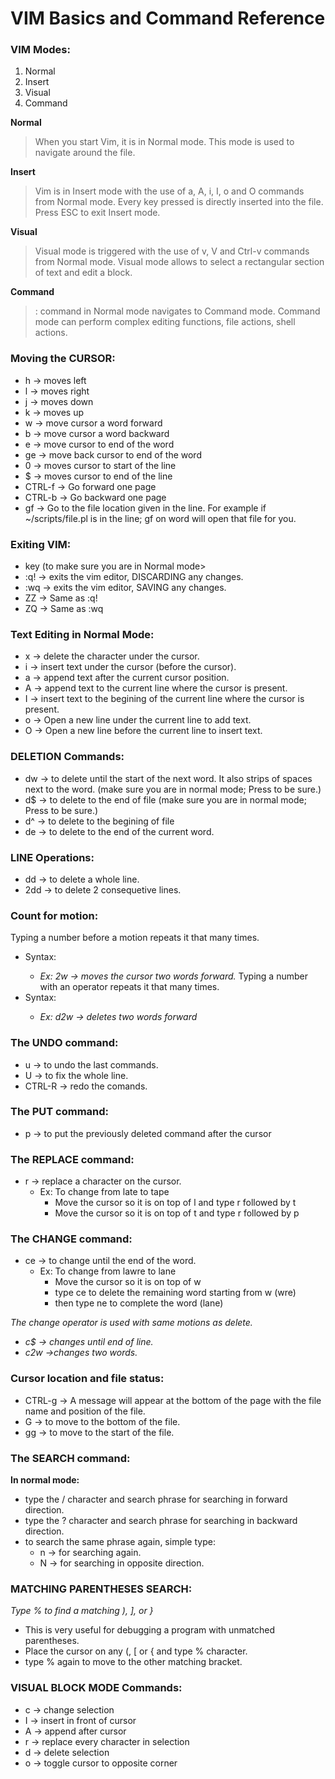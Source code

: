 # VIM Basics and Command Reference

### VIM Modes:
 1. Normal
 2. Insert
 3. Visual
 4. Command

**Normal**
>When you start Vim, it is in Normal mode.
This mode is used to navigate around the file.

**Insert**
>Vim is in Insert mode with the use of a, A, i, I, o and O commands from Normal mode. 
Every key pressed is directly inserted into the file.
Press ESC to exit Insert mode.

**Visual**
>Visual mode is triggered with the use of v, V and Ctrl-v commands from Normal mode.
Visual mode allows to select a rectangular section of text and edit a block.

**Command**
>: command in Normal mode navigates to Command mode. 
Command mode can perform complex editing functions, file actions, shell actions.


### Moving the CURSOR:
 * h      -> moves left
 * l      -> moves right
 * j      -> moves down
 * k      -> moves up
 * w      -> move cursor a word forward
 * b      -> move cursor a word backward
 * e      -> move cursor to end of the word
 * ge     -> move back cursor to end of the word
 * 0      -> moves cursor to start of the line
 * $      -> moves cursor to end of the line
 * CTRL-f -> Go forward one page
 * CTRL-b -> Go backward one page
 * gf     -> Go to the file location given in the line.
          For example if ~/scripts/file.pl is in the line; gf on word will open
	      that file for you.


### Exiting VIM:
 * <ESC> key (to make sure you are in Normal mode>
 * :q! -> exits the vim editor, DISCARDING any changes.
 * :wq -> exits the vim editor, SAVING any changes.
 * ZZ  -> Same as :q!
 * ZQ  -> Same as :wq


### Text Editing in Normal Mode:
 * x -> delete the character under the cursor.
 * i -> insert text under the cursor (before the cursor).
 * a -> append text after the current cursor position.
 * A -> append text to the current line where the cursor is present.
 * I -> insert text to the begining of the current line where the cursor is present.
 * o -> Open a new line under the current line to add text.
 * O -> Open a new line before the current line to insert text.


### DELETION Commands:
 * dw -> to delete until the start of the next word. It also strips of spaces next to
      the word. (make sure you are in normal mode; Press <ESC> to be sure.)
 * d$ -> to delete to the end of file (make sure you are in normal mode; Press <ESC> to be sure.)
 * d^ -> to delete to the begining of file
 * de -> to delete to the end of the current word.


### LINE Operations:
 * dd  -> to delete a whole line.
 * 2dd -> to delete 2 consequetive lines.


### Count for motion:
 Typing a number before a motion repeats it that many times.
 * Syntax: <NUMBER> <MOTION>
   - *Ex: 2w -> moves the cursor two words forward.*
 Typing a number with an operator repeats it that many times.
 * Syntax: <OPERATOR> <NUMBER> <MOTION> 
   - *Ex: d2w -> deletes two words forward*


### The UNDO command:
 * u 		-> to undo the last commands.
 * U 		-> to fix the whole line.
 * CTRL-R 	-> redo the comands.


### The PUT command:
 * p -> to put the previously deleted command after the cursor


### The REPLACE command:
 * r -> replace a character on the cursor.
   * Ex: To change from late to tape
       * Move the cursor so it is on top of l and type r followed by t
       * Move the cursor so it is on top of t and type r followed by p


### The CHANGE command:
 * ce -> to change until the end of the word.
   * Ex: To change from lawre to lane
       * Move the cursor so it is on top of w
       * type ce to delete the remaining word starting from w (wre)
       * then type ne to complete the word (lane)

 *The change operator is used with same motions as delete.*
 - *c$ -> changes until end of line.*
 - *c2w ->changes two words.*


### Cursor location and file status:
 * CTRL-g -> A message will appear at the bottom of the page with the file name
          and position of the file.
 * G      -> to move to the bottom of the file.
 * gg     -> to move to the start of the file.


### The SEARCH command:
 **In normal mode:**
 - type the / character and search phrase for searching in forward direction.
 - type the ? character and search phrase for searching in backward direction.
 - to search the same phrase again, simple type:
     - n -> for searching again.
     - N -> for searching in opposite direction.


### MATCHING PARENTHESES SEARCH:
 *Type % to find a matching ), ], or }*
 * This is very useful for debugging a program with unmatched parentheses.
 * Place the cursor on any (, [ or { and type % character.
 * type % again to move to the other matching bracket.


### VISUAL BLOCK MODE Commands:
 * c -> change selection
 * I -> insert in front of cursor
 * A -> append after cursor
 * r -> replace every character in selection
 * d -> delete selection
 * o -> toggle cursor to opposite corner

